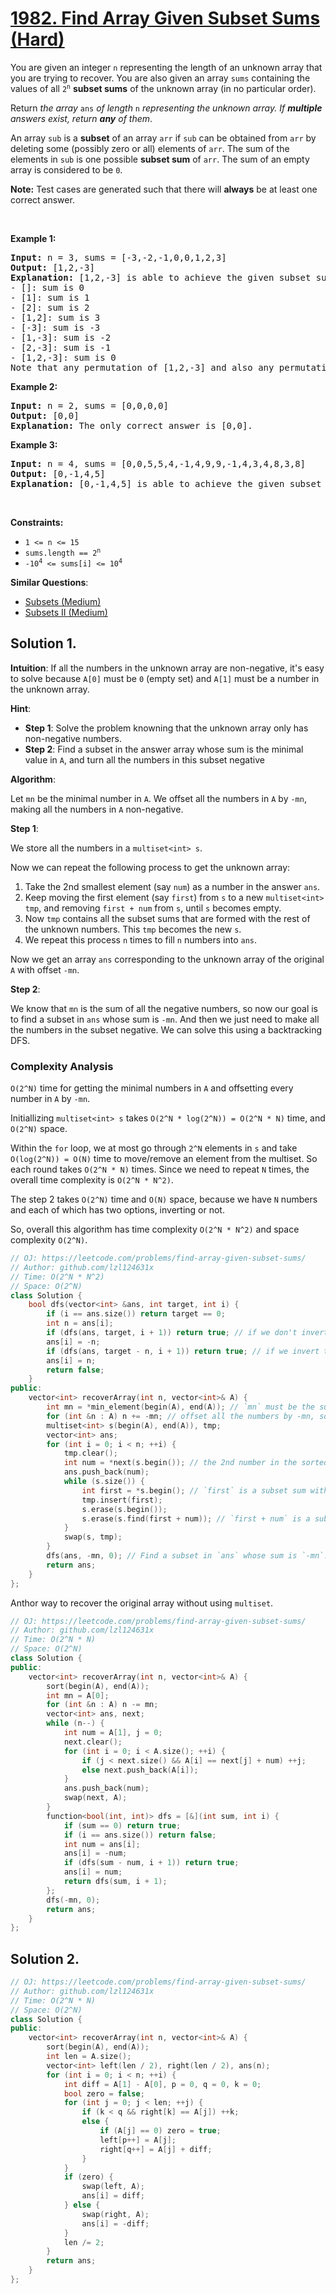 # [1982. Find Array Given Subset Sums (Hard)](https://leetcode.com/problems/find-array-given-subset-sums/)

<p>You are given an integer <code>n</code> representing the length of an unknown array that you are trying to recover. You are also given an array <code>sums</code> containing the values of all <code>2<sup>n</sup></code> <strong>subset sums</strong> of the unknown array (in no particular order).</p>

<p>Return <em>the array </em><code>ans</code><em> of length </em><code>n</code><em> representing the unknown array. If <strong>multiple</strong> answers exist, return <strong>any</strong> of them</em>.</p>

<p>An array <code>sub</code> is a <strong>subset</strong> of an array <code>arr</code> if <code>sub</code> can be obtained from <code>arr</code> by deleting some (possibly zero or all) elements of <code>arr</code>. The sum of the elements in <code>sub</code> is one possible <strong>subset sum</strong> of <code>arr</code>. The sum of an empty array is considered to be <code>0</code>.</p>

<p><strong>Note:</strong> Test cases are generated such that there will <strong>always</strong> be at least one correct answer.</p>

<p>&nbsp;</p>
<p><strong>Example 1:</strong></p>

<pre><strong>Input:</strong> n = 3, sums = [-3,-2,-1,0,0,1,2,3]
<strong>Output:</strong> [1,2,-3]
<strong>Explanation: </strong>[1,2,-3] is able to achieve the given subset sums:
- []: sum is 0
- [1]: sum is 1
- [2]: sum is 2
- [1,2]: sum is 3
- [-3]: sum is -3
- [1,-3]: sum is -2
- [2,-3]: sum is -1
- [1,2,-3]: sum is 0
Note that any permutation of [1,2,-3] and also any permutation of [-1,-2,3] will also be accepted.
</pre>

<p><strong>Example 2:</strong></p>

<pre><strong>Input:</strong> n = 2, sums = [0,0,0,0]
<strong>Output:</strong> [0,0]
<strong>Explanation:</strong> The only correct answer is [0,0].
</pre>

<p><strong>Example 3:</strong></p>

<pre><strong>Input:</strong> n = 4, sums = [0,0,5,5,4,-1,4,9,9,-1,4,3,4,8,3,8]
<strong>Output:</strong> [0,-1,4,5]
<strong>Explanation:</strong> [0,-1,4,5] is able to achieve the given subset sums.
</pre>

<p>&nbsp;</p>
<p><strong>Constraints:</strong></p>

<ul>
	<li><code>1 &lt;= n &lt;= 15</code></li>
	<li><code>sums.length == 2<sup>n</sup></code></li>
	<li><code>-10<sup>4</sup> &lt;= sums[i] &lt;= 10<sup>4</sup></code></li>
</ul>


**Similar Questions**:
* [Subsets (Medium)](https://leetcode.com/problems/subsets/)
* [Subsets II (Medium)](https://leetcode.com/problems/subsets-ii/)

## Solution 1.

**Intuition**: If all the numbers in the unknown array are non-negative, it's easy to solve because `A[0]` must be `0` (empty set) and `A[1]` must be a number in the unknown array.

**Hint**: 
* **Step 1**: Solve the problem knowning that the unknown array only has non-negative numbers.
* **Step 2**: Find a subset in the answer array whose sum is the minimal value in `A`, and turn all the numbers in this subset negative

**Algorithm**:

Let `mn` be the minimal number in `A`. We offset all the numbers in `A` by `-mn`, making all the numbers in `A` non-negative.

**Step 1**:

We store all the numbers in a `multiset<int> s`.

Now we can repeat the following process to get the unknown array:
1. Take the 2nd smallest element (say `num`) as a number in the answer `ans`.
2. Keep moving the first element (say `first`) from `s` to a new `multiset<int> tmp`, and removing `first + num` from `s`, until `s` becomes empty.
3. Now `tmp` contains all the subset sums that are formed with the rest of the unknown numbers. This `tmp` becomes the new `s`.
4. We repeat this process `n` times to fill `n` numbers into `ans`.

Now we get an array `ans` corresponding to the unknown array of the original `A` with offset `-mn`.

**Step 2**:

We know that `mn` is the sum of all the negative numbers, so now our goal is to find a subset in `ans` whose sum is `-mn`. And then we just need to make all the numbers in the subset negative. We can solve this using a backtracking DFS.

### Complexity Analysis

`O(2^N)` time for getting the minimal numbers in `A` and offsetting every number in `A` by `-mn`.

Initiallizing `multiset<int> s` takes `O(2^N * log(2^N)) = O(2^N * N)` time, and `O(2^N)` space.

Within the `for` loop, we at most go through `2^N` elements in `s` and take `O(log(2^N)) = O(N)` time to move/remove an element from the multiset. So each round takes `O(2^N * N)` times. Since we need to repeat `N` times, the overall time complexity is `O(2^N * N^2)`.

The step 2 takes `O(2^N)` time and `O(N)` space, because we have `N` numbers and each of which has two options, inverting or not.

So, overall this algorithm has time complexity `O(2^N * N^2)` and space complexity `O(2^N)`.

```cpp
// OJ: https://leetcode.com/problems/find-array-given-subset-sums/
// Author: github.com/lzl124631x
// Time: O(2^N * N^2)
// Space: O(2^N)
class Solution {
    bool dfs(vector<int> &ans, int target, int i) {
        if (i == ans.size()) return target == 0;
        int n = ans[i];
        if (dfs(ans, target, i + 1)) return true; // if we don't invert this number
        ans[i] = -n;
        if (dfs(ans, target - n, i + 1)) return true; // if we invert this number
        ans[i] = n;
        return false;
    }
public:
    vector<int> recoverArray(int n, vector<int>& A) {
        int mn = *min_element(begin(A), end(A)); // `mn` must be the sum of all the negative numbers in `A`.
        for (int &n : A) n += -mn; // offset all the numbers by -mn, so that all the numbers in `A` are non-negative.
        multiset<int> s(begin(A), end(A)), tmp;
        vector<int> ans;
        for (int i = 0; i < n; ++i) {
            tmp.clear();
            int num = *next(s.begin()); // the 2nd number in the sorted subset sums must be a number in the answer
            ans.push_back(num);
            while (s.size()) {
                int first = *s.begin(); // `first` is a subset sum without `num`. We leave it for the next round.
                tmp.insert(first);
                s.erase(s.begin());
                s.erase(s.find(first + num)); // `first + num` is a subset sum with `num` which should be ignored going forward.
            }
            swap(s, tmp);
        }
        dfs(ans, -mn, 0); // Find a subset in `ans` whose sum is `-mn`. Invert all the numbers in this subset.
        return ans;
    }
};
```

Anthor way to recover the original array without using `multiset`.

```cpp
// OJ: https://leetcode.com/problems/find-array-given-subset-sums/
// Author: github.com/lzl124631x
// Time: O(2^N * N)
// Space: O(2^N)
class Solution {
public:
    vector<int> recoverArray(int n, vector<int>& A) {
        sort(begin(A), end(A));
        int mn = A[0];
        for (int &n : A) n -= mn;
        vector<int> ans, next;
        while (n--) {
            int num = A[1], j = 0;
            next.clear();
            for (int i = 0; i < A.size(); ++i) {
                if (j < next.size() && A[i] == next[j] + num) ++j;
                else next.push_back(A[i]);
            }
            ans.push_back(num);
            swap(next, A);
        }
        function<bool(int, int)> dfs = [&](int sum, int i) {
            if (sum == 0) return true;
            if (i == ans.size()) return false;
            int num = ans[i];
            ans[i] = -num;
            if (dfs(sum - num, i + 1)) return true;
            ans[i] = num;
            return dfs(sum, i + 1);
        };
        dfs(-mn, 0);
        return ans;
    }
};
```

## Solution 2.


```cpp
// OJ: https://leetcode.com/problems/find-array-given-subset-sums/
// Author: github.com/lzl124631x
// Time: O(2^N * N)
// Space: O(2^N)
class Solution {
public:
    vector<int> recoverArray(int n, vector<int>& A) {
        sort(begin(A), end(A));
        int len = A.size();
        vector<int> left(len / 2), right(len / 2), ans(n);
        for (int i = 0; i < n; ++i) {
            int diff = A[1] - A[0], p = 0, q = 0, k = 0;
            bool zero = false;
            for (int j = 0; j < len; ++j) {
                if (k < q && right[k] == A[j]) ++k;
                else {
                    if (A[j] == 0) zero = true;
                    left[p++] = A[j];
                    right[q++] = A[j] + diff;
                }
            }
            if (zero) {
                swap(left, A);
                ans[i] = diff;
            } else {
                swap(right, A);
                ans[i] = -diff;
            }
            len /= 2;
        }
        return ans;
    }
};
```